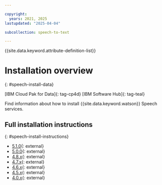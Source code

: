 ```yaml
---

copyright:
  years: 2021, 2025
lastupdated: "2025-04-04"

subcollection: speech-to-text

---
```


{{site.data.keyword.attribute-definition-list}}

# Installation overview
{: #speech-install-data}

[IBM Cloud Pak for Data]{: tag-cp4d} [IBM Software Hub]{: tag-teal}

Find information about how to install {{site.data.keyword.watson}} Speech services.

## Full installation instructions
{: #speech-install-instructions}

-   [5.1.0](https://www.ibm.com/docs/en/software-hub/5.1.x?topic=services-installing){: external}
-   [5.0.0](https://www.ibm.com/docs/en/cloud-paks/cp-data/5.0.x?topic=services-installing){: external}
-   [4.8.x](https://www.ibm.com/docs/en/cloud-paks/cp-data/4.8.x?topic=services-installing){: external}
-   [4.7.x](https://www.ibm.com/docs/en/cloud-paks/cp-data/4.7.x?topic=services-installing){: external}
-   [4.6.x](https://www.ibm.com/docs/en/cloud-paks/cp-data/4.6.x?topic=services-installing){: external}
-   [4.5.x](https://www.ibm.com/docs/en/cloud-paks/cp-data/4.5.x?topic=services-installing){: external}
-   [4.0.x](https://www.ibm.com/docs/en/cloud-paks/cp-data/4.0.0?topic=text-installing-watson-speech){: external}
